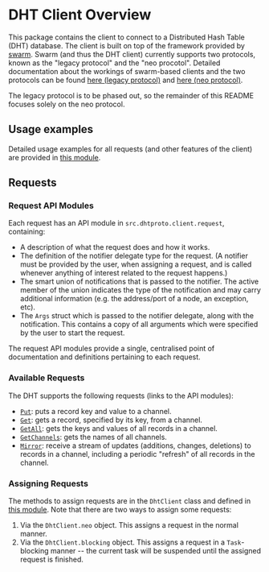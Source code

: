 # DHT Client Overview

This package contains the client to connect to a Distributed Hash Table
(DHT) database. The client is built on top of the framework provided by
[swarm](https://github.com/sociomantic-tsunami/swarm/). Swarm (and thus the DHT
client) currently supports two protocols, known as the "legacy protocol" and the
"neo procotol". Detailed documentation about the workings of swarm-based clients
and the two protocols can be found
[here (legacy protocol)](https://github.com/sociomantic-tsunami/swarm/blob/v4.x.x/src/swarm/README_client.rst)
and [here (neo protocol)](https://github.com/sociomantic-tsunami/swarm/blob/v4.x.x/src/swarm/README_client_neo.rst).

The legacy protocol is to be phased out, so the remainder of this README focuses
solely on the neo protocol.

## Usage examples

Detailed usage examples for all requests (and other features of the client) are
provided in [this module](UsageExamples.d).

## Requests

### Request API Modules

Each request has an API module in `src.dhtproto.client.request`, containing:

* A description of what the request does and how it works.
* The definition of the notifier delegate type for the request. (A notifier
  must be provided by the user, when assigning a request, and is called whenever
  anything of interest related to the request happens.)
* The smart union of notifications that is passed to the notifier. The active
  member of the union indicates the type of the notification and may carry
  additional information (e.g. the address/port of a node, an exception, etc).
* The ``Args`` struct which is passed to the notifier delegate, along with the
  notification. This contains a copy of all arguments which were specified by
  the user to start the request.

The request API modules provide a single, centralised point of documentation and
definitions pertaining to each request.

### Available Requests

The DHT supports the following requests (links to the API modules):

* [`Put`](request/Put.d):
  puts a record key and value to a channel.
* [`Get`](request/Get.d):
  gets a record, specified by its key, from a channel.
* [`GetAll`](request/GetAll.d):
  gets the keys and values of all records in a channel.
* [`GetChannels`](request/GetChannels.d):
  gets the names of all channels.
* [`Mirror`](request/Mirror.d):
  receive a stream of updates (additions, changes, deletions) to records in a
  channel, including a periodic "refresh" of all records in the channel.

### Assigning Requests

The methods to assign requests are in the `DhtClient` class and defined in
[this module](mixins/NeoSupport.d). Note that there are two ways to assign some
requests:

1. Via the `DhtClient.neo` object. This assigns a request in the normal
   manner.
2. Via the `DhtClient.blocking` object. This assigns a request in a `Task`-
   blocking manner -- the current task will be suspended until the assigned
   request is finished.

